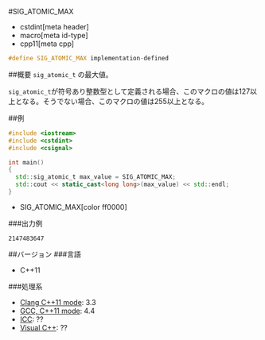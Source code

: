 #SIG_ATOMIC_MAX
* cstdint[meta header]
* macro[meta id-type]
* cpp11[meta cpp]

```cpp
#define SIG_ATOMIC_MAX implementation-defined
```

##概要
`sig_atomic_t` の最大値。

`sig_atomic_t`が符号あり整数型として定義される場合、このマクロの値は127以上となる。そうでない場合、このマクロの値は255以上となる。


##例
```cpp
#include <iostream>
#include <cstdint>
#include <csignal>

int main()
{
  std::sig_atomic_t max_value = SIG_ATOMIC_MAX;
  std::cout << static_cast<long long>(max_value) << std::endl;
}
```
* SIG_ATOMIC_MAX[color ff0000]

###出力例
```
2147483647
```


##バージョン
###言語
- C++11

###処理系
- [Clang C++11 mode](/implementation.md#clang): 3.3
- [GCC, C++11 mode](/implementation.md#gcc): 4.4
- [ICC](/implementation.md#icc): ??
- [Visual C++](/implementation.md#visual_cpp): ??

